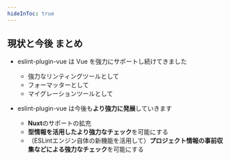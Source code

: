 ```yaml
---
hideInToc: true
---
```


## 現状と今後 まとめ

<v-clicks>

- eslint-plugin-vue は Vue を強力にサポートし続けてきました

  - 強力なリンティングツールとして
  - フォーマッターとして
  - マイグレーションツールとして

- eslint-plugin-vue は今後も**より強力に発展**していきます

  - **Nuxt**のサポートの拡充
  - **型情報を活用したより強力なチェック**を可能にする
  - （ESLintエンジン自体の新機能を活用して）**プロジェクト情報の事前収集などによる強力なチェック**を可能にする

</v-clicks>
